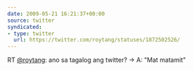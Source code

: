 ```yaml
---
date: 2009-05-21 16:21:37+00:00
source: twitter
syndicated:
- type: twitter
  url: https://twitter.com/roytang/statuses/1872502526/
---
```


RT [@roytang](https://twitter.com/roytang/): ano sa tagalog ang twitter? -&gt; A: "Mat matamit"